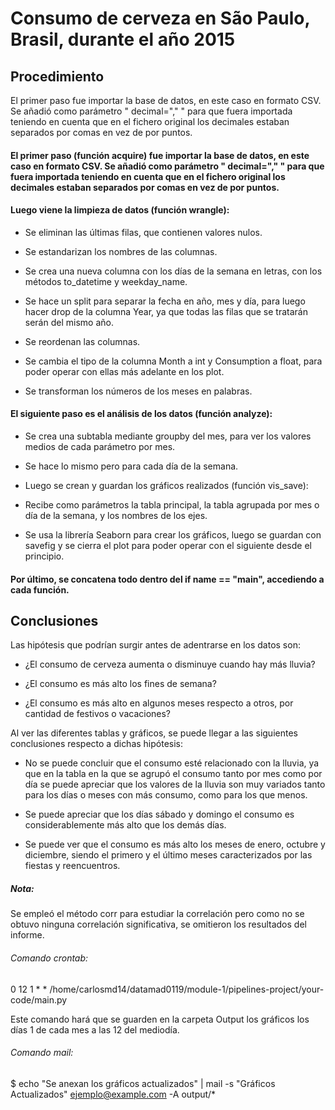 # Consumo de cerveza en São Paulo, Brasil, durante el año 2015

## Procedimiento

El primer paso fue importar la base de datos, en este caso en formato CSV. Se añadió como parámetro " decimal="," " para que fuera importada teniendo en cuenta que en el fichero original los decimales estaban separados por comas en vez de por puntos.

#### El primer paso (función acquire) fue importar la base de datos, en este caso en formato CSV. Se añadió como parámetro " decimal="," " para que fuera importada teniendo en cuenta que en el fichero original los decimales estaban separados por comas en vez de por puntos.

#### Luego viene la limpieza de datos (función wrangle):

- Se eliminan las últimas filas, que contienen valores nulos.

- Se estandarizan los nombres de las columnas.

- Se crea una nueva columna con los días de la semana en letras, con los métodos to_datetime y weekday_name.

- Se hace un split para separar la fecha en año, mes y día, para luego hacer drop de la columna Year, ya que todas las filas que se tratarán serán del mismo año.

- Se reordenan las columnas.

- Se cambia el tipo de la columna Month a int y Consumption a float, para poder operar con ellas más adelante en los plot.

- Se transforman los números de los meses en palabras.

#### El siguiente paso es el análisis de los datos (función analyze):

- Se crea una subtabla mediante groupby del mes, para ver los valores medios de cada parámetro por mes.

- Se hace lo mismo pero para cada día de la semana.

- Luego se crean y guardan los gráficos realizados (función vis_save):

- Recibe como parámetros la tabla principal, la tabla agrupada por mes o día de la semana, y los nombres de los ejes. 

- Se usa la librería Seaborn para crear los gráficos, luego se guardan con savefig y se cierra el plot para poder operar con el siguiente desde el principio.

#### Por último, se concatena todo dentro del if __name__ == "__main__", accediendo a cada función.


## Conclusiones

Las hipótesis que podrían surgir antes de adentrarse en los datos son:

- ¿El consumo de cerveza aumenta o disminuye cuando hay más lluvia?

- ¿El consumo es más alto los fines de semana?

- ¿El consumo es más alto en algunos meses respecto a otros, por cantidad de festivos o vacaciones?

Al ver las diferentes tablas y gráficos, se puede llegar a las siguientes conclusiones respecto a dichas hipótesis:

- No se puede concluir que el consumo esté relacionado con la lluvia, ya que en la tabla en la que se agrupó el consumo tanto por mes como por día se puede apreciar que los valores de la lluvia son muy variados tanto para los días o meses con más consumo, como para los que menos.

- Se puede apreciar que los días sábado y domingo el consumo es considerablemente más alto que los demás días.

- Se puede ver que el consumo es más alto los meses de enero, octubre y diciembre, siendo el primero y el último meses caracterizados por las fiestas y reencuentros.

##### Nota:

Se empleó el método corr para estudiar la correlación pero como no se obtuvo ninguna correlación significativa, se omitieron los resultados del informe.

###### Comando crontab:

0 12 1 * * /home/carlosmd14/datamad0119/module-1/pipelines-project/your-code/main.py

Este comando hará que se guarden en la carpeta Output los gráficos los días 1 de cada mes a las 12 del mediodía.

###### Comando mail:

$ echo "Se anexan los gráficos actualizados" | mail -s "Gráficos Actualizados" ejemplo@example.com -A output/*
